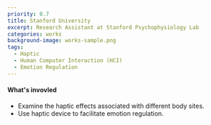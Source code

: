 ```yaml
---
priority: 0.7
title: Stanford University
excerpt: Research Assistant at Stanford Psychophysiology Lab
categories: works
background-image: works-sample.png
tags:
  - Haptic
  - Human Computer Interaction (HCI)
  - Emotion Regulation
---
```


#### What's invovled

- Examine the haptic effects associated with different body sites.
- Use haptic device to facilitate emotion regulation.  
